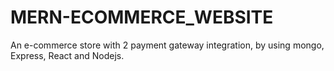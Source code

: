 # MERN-ECOMMERCE_WEBSITE
An e-commerce store with 2 payment gateway integration, by using mongo, Express, React and Nodejs.
